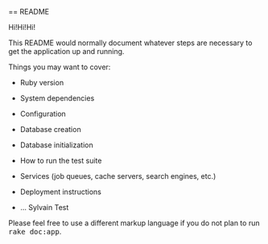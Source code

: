 == README

Hi!Hi!Hi!

This README would normally document whatever steps are necessary to get the
application up and running.

Things you may want to cover:

* Ruby version

* System dependencies

* Configuration

* Database creation

* Database initialization

* How to run the test suite

* Services (job queues, cache servers, search engines, etc.)

* Deployment instructions

* ...
Sylvain Test


Please feel free to use a different markup language if you do not plan to run
<tt>rake doc:app</tt>.
